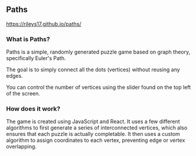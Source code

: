 
## Paths

https://rileys17.github.io/paths/

### What is Paths? 
Paths is a simple, randomly generated puzzle game based on graph theory, specifically Euler's Path.

The goal is to simply connect all the dots (vertices) without reusing any edges.

You can control the number of vertices using the slider found on the top left of the screen.

### How does it work?
The game is created using JavaScript and React. It uses a few different algorithms to first generate a series of interconnected vertices, which also ensures that each puzzle is actually completable. 
It then uses a custom algorithm to assign coordinates to each vertex, preventing edge or vertex overlapping.
